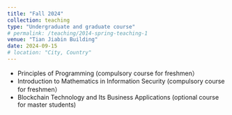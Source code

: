```yaml
---
title: "Fall 2024"
collection: teaching
type: "Undergraduate and graduate course"
# permalink: /teaching/2014-spring-teaching-1
venue: "Tian Jiabin Building"
date: 2024-09-15
# location: "City, Country"
---
```


- Principles of Programming (compulsory course for freshmen）
- Introduction to Mathematics in Information Security (compulsory course for freshmen）
- Blockchain Technology and Its Business Applications (optional course for master students) 

